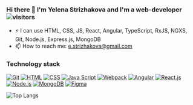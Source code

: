 ### Hi there 👋 I'm Yelena Strizhakova and I'm a web-developer ![visitors](https://visitor-badge.laobi.icu/badge?page_id=Kalibryyy.news-explorer-frontend)
- ⚡ I can use HTML, CSS, JS, React, Angular, TypeScript, RxJS, NGXS, Git, Node.js, Express.js, MongoDB
- 📫 How to reach me: e.strizhakova@gmail.com

### Technology stack
[![Git](https://shields.io/badge/-Git-f0efe7?logo=git&style=for-the-badge)](https://git-scm.com/)
[![HTML](https://shields.io/badge/-HTML5-E34F26?logo=html5&style=for-the-badge&logoColor=fff)](https://html5book.ru/html-html5/)
[![CSS](https://shields.io/badge/-CSS3-1572B6?logo=css3&style=for-the-badge&logoColor=fff)](https://html5book.ru/osnovy-css/)
[![Java Script](https://shields.io/badge/-Java_Script-F7DF1E?logo=javascript&style=for-the-badge&logoColor=222)](https://learn.javascript.ru/)
[![Webpack](https://shields.io/badge/-Webpack-2b3a42?logo=webpack&style=for-the-badge)](https://webpack.js.org/)
[![Angular](https://shields.io/badge/-React-282c34?logo=react&style=for-the-badge)](https://reactjs.org/)
[![React.js](https://shields.io/badge/-Angular-282c34?logo=angular&style=for-the-badge)](https://angular.io/)
[![Node.js](https://shields.io/badge/-Node-333?logo=node.js&style=for-the-badge)](https://nodejs.org/en/)
[![MongoDB](https://shields.io/badge/-MongoDB-f9fbfa?logo=MongoDB&style=for-the-badge)](https://www.mongodb.com/)
[![Figma](https://shields.io/badge/-Figma-F24E1E?logo=figma&style=for-the-badge&logoColor=fff)](https://www.figma.com/)

![Top Langs](https://github-readme-stats.vercel.app/api/top-langs/?username=Kalibryyy&hide=TeX&layout=compact)
